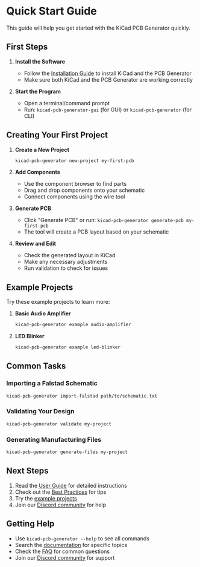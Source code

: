 # Quick Start Guide

This guide will help you get started with the KiCad PCB Generator quickly.

## First Steps

1. **Install the Software**
   - Follow the [Installation Guide](../user/installation.md) to install KiCad and the PCB Generator
   - Make sure both KiCad and the PCB Generator are working correctly

2. **Start the Program**
   - Open a terminal/command prompt
   - Run: `kicad-pcb-generator-gui` (for GUI) or `kicad-pcb-generator` (for CLI)

## Creating Your First Project

1. **Create a New Project**
   ```bash
   kicad-pcb-generator new-project my-first-pcb
   ```

2. **Add Components**
   - Use the component browser to find parts
   - Drag and drop components onto your schematic
   - Connect components using the wire tool

3. **Generate PCB**
   - Click "Generate PCB" or run: `kicad-pcb-generator generate-pcb my-first-pcb`
   - The tool will create a PCB layout based on your schematic

4. **Review and Edit**
   - Check the generated layout in KiCad
   - Make any necessary adjustments
   - Run validation to check for issues

## Example Projects

Try these example projects to learn more:

1. **Basic Audio Amplifier**
   ```bash
   kicad-pcb-generator example audio-amplifier
   ```

2. **LED Blinker**
   ```bash
   kicad-pcb-generator example led-blinker
   ```

## Common Tasks

### Importing a Falstad Schematic
```bash
kicad-pcb-generator import-falstad path/to/schematic.txt
```

### Validating Your Design
```bash
kicad-pcb-generator validate my-project
```

### Generating Manufacturing Files
```bash
kicad-pcb-generator generate-files my-project
```

## Next Steps

1. Read the [User Guide](../user/user_guide.md) for detailed instructions
2. Check out the [Best Practices](../guides/best_practices.md) for tips
3. Try the [example projects](../examples/README.md)
4. Join our [Discord community](https://discord.gg/kicad-pcb-generator) for help

## Getting Help

- Use `kicad-pcb-generator --help` to see all commands
- Search the [documentation](search.html) for specific topics
- Check the [FAQ](../user/faq.md) for common questions
- Join our [Discord community](https://discord.gg/kicad-pcb-generator) for support 